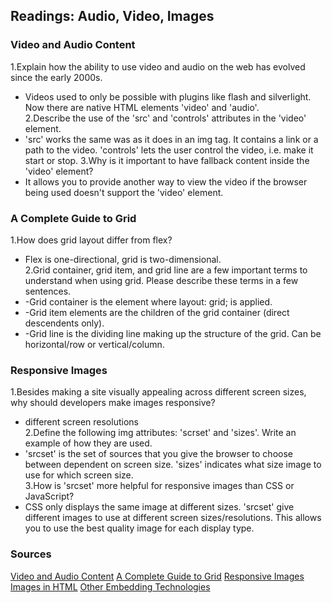 ## Readings: Audio, Video, Images

### Video and Audio Content

1.Explain how the ability to use video and audio on the web has evolved since the early 2000s.  
* Videos used to only be possible with plugins like flash and silverlight. Now there are native HTML elements 'video' and 'audio'.  
2.Describe the use of the 'src' and 'controls' attributes in the 'video' element.  
* 'src' works the same was as it does in an img tag. It contains a link or a path to the video. 'controls' lets the user control the video, i.e. make it start or stop.
3.Why is it important to have fallback content inside the 'video' element?  
* It allows you to provide another way to view the video if the browser being used doesn't support the 'video' element.    




### A Complete Guide to Grid

1.How does grid layout differ from flex?  
* Flex is one-directional, grid is two-dimensional.  
2.Grid container, grid item, and grid line are a few important terms to understand when using grid. Please describe these terms in a few sentences.  
* -Grid container is the element where layout: grid; is applied.  
* -Grid item elements are the children of the grid container (direct descendents only).  
* -Grid line is the dividing line making up the structure of the grid. Can be horizontal/row or vertical/column.  



### Responsive Images

1.Besides making a site visually appealing across different screen sizes, why should developers make images responsive?  
* different screen resolutions  
2.Define the following img attributes: 'scrset' and 'sizes'. Write an example of how they are used.  
* 'srcset' is the set of sources that you give the browser to choose between dependent on screen size. 'sizes' indicates what size image to use for which screen size.  
3.How is 'srcset' more helpful for responsive images than CSS or JavaScript?  
*  CSS only displays the same image at different sizes. 'srcset' give different images to use at different screen sizes/resolutions. This allows you to use the best quality image for each display type. 


### Sources

[Video and Audio Content](https://developer.mozilla.org/en-US/docs/Learn/HTML/Multimedia_and_embedding/Video_and_audio_content)
[A Complete Guide to Grid](https://css-tricks.com/snippets/css/complete-guide-grid/)
[Responsive Images](https://developer.mozilla.org/en-US/docs/Learn/HTML/Multimedia_and_embedding/Responsive_images)
[Images in HTML](https://developer.mozilla.org/en-US/docs/Learn/HTML/Multimedia_and_embedding/Images_in_HTML)
[Other Embedding Technologies](https://developer.mozilla.org/en-US/docs/Learn/HTML/Multimedia_and_embedding/Other_embedding_technologies)




